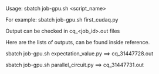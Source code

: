 Usage:
sbatch job-gpu.sh <script_name>

For example:
sbatch job-gpu.sh first_cudaq.py

Output can be checked in cq_<job_id>.out files

Here are the lists of outputs, can be found inside reference.

sbatch job-gpu.sh expectation_value.py ==> cq_31447728.out
 
sbatch job-gpu.sh parallel_circuit.py ==> cq_31447731.out

